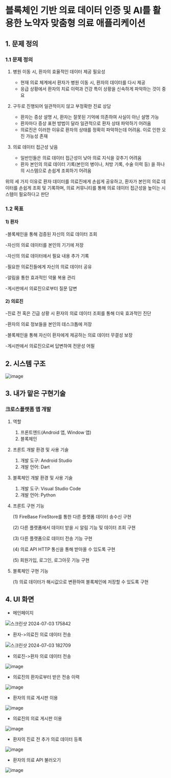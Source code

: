 # 블록체인 기반 의료 데이터 인증 및 AI를 활용한 노약자 맞춤형 의료 애플리케이션 

## 1. 문제 정의
### 1.1 문제 정의
  1) 병원 이동 시, 환자의 효율적인 데이터 제공 필요성
     - 현재 의료 체계에서 환자가 병원 이동 시, 환자의 데이터를 다시 제공
     - 응급 상황에서 환자의 치료 이력과 건강 특이 상황을 신속하게 파악하는 것이 중요


   2) 구두로 진행되어 일관적이지 않고 부정확한 진료 상담
      - 환자는 증상 설명 시, 환자는 잘못된 기억에 의존하여 사실이 아닌 설명 가능
      - 환자마다 증상 표현 방법이 달라 일관적으로 환자 상태 파악하기 어려움
      - 의료진은 이러한 이유로 환자의 상태를 정확히 파악하는데 어려움. 이로 인한 오진 가능성 존재

   3) 의료 데이터 접근성 낮음
      - 일반인들은 의료 데이터 접근성이 낮아 의료 지식을 갖추기 어려움 
      - 환자 본인의 의료 데이터 기록(본인의 병이나, 처방 기록, 수술 이력 등) 을 하나의 시스템으로 손쉽게 조회하기 어려움

  위의 세 가지 이유로 환자 데이터를 의료진에게 손쉽게 공유하고, 환자가 본인의 의료 데이터를 손쉽게 조회 및 기록하며, 의료 커뮤니티를 통해 의료 데이터 접근성을 높이는 시스템이 필요하다고 판단


### 1.2 목표
#### 1) 환자
   -블록체인을 통해 검증된 자신의 의료 데이터 조회
   
   -자신의 의료 데이터를 본인의 기기에 저장
   
   -자신의 의료 데이터에서 필요 내용 추가 기록
   
   -필요한 의료진들에게 자신의 의료 데이터 공유
   
   -알림을 통한 효과적인 약물 복용 관리
   
   -게시판에서 의료진으로부터 질문 답변
#### 2) 의료진
   -진료 전 혹은 긴급 상황 시 환자의 의료 데이터 조회를 통해 더욱 효과적인 진단
   
  -환자의 의료 정보들을 본인의 데스크톱에 저장
 
  -블록체인을 통해 자신이 환자에게 제공하는 의료 데이터 무결성 보장

  -게시판에서 의료진으로써 답변하여 전문성 어필 


## 2. 시스템 구조
![image](https://github.com/junghyunsoo24/portfolio-teenager-emotion-prevent-app-teenagers/assets/117528532/07d85dc9-4d0d-40ae-b013-8534f7c4afc7)

## 3. 내가 맡은 구현기술
### 크로스플랫폼 앱 개발
1. 역할
   1) 프론트엔드(Android 앱, Window 앱)
   2) 블록체인

2. 프론트 개발 환경 및 사용 기술
   1) 개발 도구: Android Studio
   2) 개발 언어: Dart 

3. 블록체인 개발 환경 및 사용 기술
   1) 개발 도구: Visual Studio Code
   2) 개발 언어: Python
   
4. 프론트 구현 기능
   
    (1) FireBase FireStore를 통한 다른 플랫폼 데이터 송수신 구현
   
    (2) 다른 플랫폼에서 데이터 받을 시 알림 기능 및 데이터 조회 구현
   
    (3) 다른 플랫폼으로 데이터 전송 기능 구현
   
    (4) 의료 API HTTP 통신을 통해 받아올 수 있도록 구현
   
    (5) 회원가입, 로그인, 로그아웃 기능 구현

6. 블록체인 구현 기능
   
    (1) 의료 데이터가 해시값으로 변환하여 블록체인에 저장할 수 있도록 구현


## 4. UI 화면
* 메인페이지
  
![스크린샷 2024-07-03 175842](https://github.com/junghyunsoo24/portfolio-teenager-emotion-prevent-app-teenagers/assets/117528532/81362a24-ed9c-463a-8865-52818c184f7c)


* 환자->의료진 의료 데이터 전송
  
![스크린샷 2024-07-03 182709](https://github.com/junghyunsoo24/portfolio-teenager-emotion-prevent-app-teenagers/assets/117528532/b8d579f0-4d32-4ba6-97d8-10d4abaf93b8)

* 의료진->환자 의료 데이터 전송
  
![image](https://github.com/junghyunsoo24/portfolio-teenager-emotion-prevent-app-teenagers/assets/117528532/534bfab3-7c03-4d53-8cea-9b8d1937643f)


* 의료진의 환자로부터 받은 전송 이력
  
![image](https://github.com/junghyunsoo24/portfolio-teenager-emotion-prevent-app-teenagers/assets/117528532/23927bd4-331e-4f4d-97b0-786083dcfa39)


* 환자의 의료 게시판 이용

![image](https://github.com/junghyunsoo24/portfolio-teenager-emotion-prevent-app-teenagers/assets/117528532/7647a3b6-0372-48d8-bbfd-a889c4cd80e2)


* 의료진의 의료 게시판 이용

![image](https://github.com/junghyunsoo24/portfolio-teenager-emotion-prevent-app-teenagers/assets/117528532/d7cff2a3-2ff1-467d-a64a-bd30d16ff7d4)


* 환자의 진료 전 추가 의료 데이터 등록
  
![image](https://github.com/junghyunsoo24/portfolio-teenager-emotion-prevent-app-teenagers/assets/117528532/6c7b8beb-2c1a-42f2-8fdc-6a1691e21900)


* 환자의 의료 API 불러오기
  
![image](https://github.com/junghyunsoo24/portfolio-teenager-emotion-prevent-app-teenagers/assets/117528532/644ca5ea-4816-4692-9847-779d65d40b6b)
